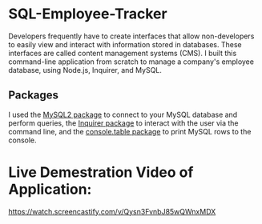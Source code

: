 # SQL-Employee-Tracker
Developers frequently have to create interfaces that allow non-developers to easily view and interact with information stored in databases. These interfaces are called content management systems (CMS). I built this command-line application from scratch to manage a company's employee database, using Node.js, Inquirer, and MySQL.

## Packages
I used the [MySQL2 package](https://www.npmjs.com/package/mysql2) to connect to your MySQL database and perform queries, the [Inquirer package](https://www.npmjs.com/package/inquirer) to interact with the user via the command line, and the [console.table package](https://www.npmjs.com/package/console.table) to print MySQL rows to the console.

# Live Demestration Video of Application:

https://watch.screencastify.com/v/Qysn3FvnbJ85wQWnxMDX
